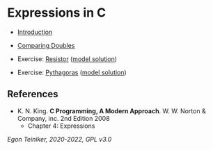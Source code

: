 # Expressions in C

* [Introduction](introduction) 

* [Comparing Doubles](double-comparing)

* Exercise: [Resistor](resistor-exercise)
    ([model solution](resistor))

* Exercise: [Pythagoras](pythagoras-exercise)
    ([model solution](pythagoras))

## References
* K. N. King. **C Programming, A Modern Approach**. W. W. Norton & Company, inc. 2nd Edition 2008
    * Chapter 4: Expressions

*Egon Teiniker, 2020-2022, GPL v3.0* 
